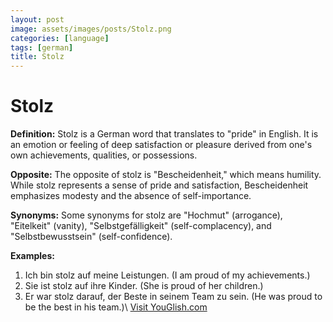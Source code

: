 ```yaml
---
layout: post
image: assets/images/posts/Stolz.png
categories: [language]
tags: [german]
title: Stolz
---
```


# Stolz

**Definition:** Stolz is a German word that translates to "pride" in English. It is an emotion or feeling of deep satisfaction or pleasure derived from one's own achievements, qualities, or possessions.

**Opposite:** The opposite of stolz is "Bescheidenheit," which means humility. While stolz represents a sense of pride and satisfaction, Bescheidenheit emphasizes modesty and the absence of self-importance.

**Synonyms:** Some synonyms for stolz are "Hochmut" (arrogance), "Eitelkeit" (vanity), "Selbstgefälligkeit" (self-complacency), and "Selbstbewusstsein" (self-confidence).

**Examples:** 

1. Ich bin stolz auf meine Leistungen. (I am proud of my achievements.)
2. Sie ist stolz auf ihre Kinder. (She is proud of her children.)
3. Er war stolz darauf, der Beste in seinem Team zu sein. (He was proud to be the best in his team.)\ <a id="yg-widget-0" class="youglish-widget" data-query="Stolz" data-lang="german" data-components="8412" data-auto-start="0" data-bkg-color="theme_light" data-title="How%20to%20pronounce%20Stolz%20in%20German"  rel="nofollow" href="https://youglish.com">Visit YouGlish.com</a><script async src="https://youglish.com/public/emb/widget.js" charset="utf-8"></script>